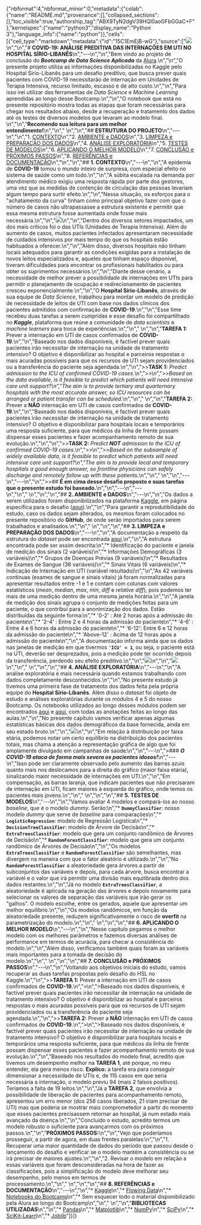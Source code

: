 {"nbformat":4,"nbformat_minor":0,"metadata":{"colab":{"name":"README.md","provenance":[],"collapsed_sections":[],"toc_visible":true,"authorship_tag":"ABX9TyN2dgV39HQl0aoGFbGGaC+F"},"kernelspec":{"name":"python3","display_name":"Python 3"},"language_info":{"name":"python"}},"cells":[{"cell_type":"markdown","metadata":{"id":"15C1EmEjB-wG"},"source":["<img src='https://github.com/gcochlar/COVID19_Predict_ICU/raw/main/images/Fachada_HSL.jpg'>\n","\n","# **COVID-19: ANÁLISE PREDITIVA DAS INTERNAÇÕES EM UTI NO HOSPITAL SÍRIO-LIBANÊS**\n","---\n","\n","Bem vindo ao projeto de conclusão do ***Bootcamp de Data Science Aplicada*** da [Alura](https://www.alura.com.br).\n","\n","O presente projeto utiliza as informações disponibilizadas no Kaggle pelo Hospital Sírio-Libanês para um desafio preditivo, que busca prever quais pacientes com COVID-19 necessitarão de internação em Unidades de Terapia Intensiva, recurso limitado, escasso e de alto custo.\n","\n","Para isso irei utilizar das ferramentas de *Data Science* e *Machine Learning* aprendidas ao longo desse Bootcamp.\n","\n","O notebook que está no presente repositório mostra todas as etapas que foram necessárias para chegar nos resultados abaixo, desde a recuperação e tratamento dos dados até os testes de diversos modelos que levaram ao modelo final. \n","\n","**Recomendo sua leitura para um melhor entendimento!**\n","\n","&nbsp;\n","\n","## **ESTRUTURA DO PROJETO**\n","---\n","\n","1. [CONTEXTO](#contexto)\n","2. [AMBIENTE e DADOS](#dados)\n","3. [LIMPEZA e PREPARAÇÃO DOS DADOS](#limpeza)\n","4. [ANÁLISE EXPLORATÓRIA](#explora)\n","5. [TESTES DE MODELOS](#testes)\n","6. [APLICANDO O MELHOR MODELO](#melhor)\n","7. [CONCLUSÃO e PRÓXIMOS PASSOS](#conclusao)\n","8. [REFERÊNCIAS e DOCUMENTAÇÃO](#docs)\n","\n","<a name='contexto'></a>\n","## **1. CONTEXTO**\n","---\n","\n","A epidemia de **COVID-19** tomou o mundo inteiro de surpresa, com especial efeito no sistema de saúde como um todo.\n","\n","A súbita escalada na demanda por atendimento médico exigiu uma resposta rápida por parte dos gestores, uma vez que as medidas de contenção de circulação das pessoas levariam algum tempo para surtir efeito.\n","\n","Nessa situação, os esforços para o \"achatamento da curva\" tinham como principal objetivo fazer com que o número de casos não ultrapassasse a estrutura existente e permitir que essa mesma estrutura fosse aumentada onde fosse mais necessária.\n","\n","<img src='https://github.com/gcochlar/Bootcamp_DataScience/raw/main/TCC/images/coronavirus-abre-en.gif' allign='right'>\n","\n","Dentro dos diversos setores impactados, um dos mais críticos foi o das UTIs (Unidades de Terapia Intensiva). Além do aumento de casos, muitos pacientes infectados apresentaram necessidade de cuidados intensivos por mais tempo do que os hospitais estão habituados a oferecer.\n","\n","Além disso, diversos hospitais não tinham locais adequados para garantir as condições exigidas para a instalação de novos leitos especializados e, aqueles que tinham espaço disponível, tiveram dificuldades para encontrar os profissionais habilitados ou para obter os suprimentos necessários.\n","\n","Diante desse cenário, a necessidade de melhor prever a possibilidade de internações em UTIs para permitir o planejamento de ocupação e redirecionamento de pacientes cresceu exponencialmente.\n","\n","O **Hospital Sírio-Libanês**, através de sua equipe de *Data Science*, trabalhou para montar um modelo de predição de necessidade de leitos de UTI com base nos dados clínicos dos pacientes admitidos com confirmação de **COVID-19**.\n","\n","Esse time recebeu duas tarefas a serem cumpridas e esse desafio foi compartilhado no ***Kaggle***, plataforma que reúne a comunidade de *data scientists* e *machine learners* para troca de experiências.\n","\n","&nbsp;\n","\n","**TAREFA 1:** Prever a internação em UTI de casos confirmados de **COVID-19**.\n","\n","Baseado nos dados disponíveis, é factível prever quais pacientes irão necessitar de internação na unidade de tratamento intensivo? O objetivo é disponibilizar ao hospital e parceiros respostas o mais acuradas possíveis para que os recursos de UTI sejam providenciados ou a transferência do paciente seja agendada.\n","\n",">>**TASK 1:** *Predict admission to the ICU of confirmed COVID-19 cases.*\n",">>\n",">>*Based on the data available, is it feasible to predict which patients will need intensive care unit support?\n","The aim is to provide tertiary and quarternary hospitals with the most accurate answer, so ICU resources can be arranged or patient transfer can be scheduled.*\n","\n","&nbsp;\n","\n","**TAREFA 2:** Prever a **NÃO** internação em UTI de casos confirmados de **COVID-19**.\n","\n","Baseado nos dados disponíveis, é factível prever quais pacientes irão necessitar de internação na unidade de tratamento intensivo? O objetivo é disponibilizar para hospitais locais e temporários uma resposta suficiente, para que médicos da linha de frente possam dispensar esses pacientes e fazer acompanhamento remoto de sua evolução.\n","\n","\n",">>**TASK 2:** *Predict **NOT** admission to the ICU of confirmed COVID-19 cases.*\n",">>\n",">>*Based on the subsample of widely available data, is it feasible to predict which patients will need intensive care unit support?\n","The aim is to provide local and temporary hospitals a good enough answer, so frontline physicians can safely discharge and remotely follow up with these patients.*\n","\n","&nbsp;\n","\n","---\n","---\n","\n",">>## **É em cima desse desafio proposto e suas tarefas que o presente estudo foi baseado.**\n","\n","---\n","---\n","\n","&nbsp;\n","\n","<a name='dados'></a>\n","## **2. AMBIENTE e DADOS**\n","---\n","\n","Os dados a serem utilizados foram disponibilizados na plataforma [Kaggle](https://www.kaggle.com), em página específica para o desafio ([aqui](https://www.kaggle.com/S%C3%ADrio-Libanes/covid19/)).\n","\n","Para garantir a reprodutibilidade do estudo, caso os dados sejam alterados, os mesmos foram colocados no presente repositório do **GitHub**, de onde serão importados para serem trabalhados e analisados.\n","\n","&nbsp;\n","\n","<a name='limpeza'></a>\n","## **3. LIMPEZA e PREPARAÇÃO DOS DADOS**\n","---\n","\n","A documentação a respeito da estrutura do *dataset* pode ser encontrada [aqui](https://www.kaggle.com/S%C3%ADrio-Libanes/covid19/).\n","\n","A estrutura encontrada pode ser assim descrita:\n","* Identificação do paciente e janela de medição dos sinais (2 variáveis)\n","* Informações Demográficas (3 variáveis)\n","* Grupos de Doenças Prévias (9 variáveis)\n","* Resultados de Exames de Sangue (36 variáveis)\n","* Sinais Vitais (6 variáveis)\n","* Indicação de Internação em UTI (variável resultado)\n","\n","As 42 variáveis contínuas (exames de sangue e sinais vitais) já foram normalizadas para apresentar resultados entre -1 e 1 e contam com colunas com valores estatísticos (*mean*, *median*, *max*, *min*, *diff* e *relative diff*), pois podemos ter mais de uma medição dentro de uma mesma janela horária.\n","\n","A janela de medição dos sinais agrupa o conjunto de medições feitas para um paciente, o que contribui para a anonimização dos dados. Estão distribuídas da seguinte forma:\n","* '0-2' : Até 2 horas após a admissão do paciente\n","* '2-4' : Entre 2 e 4 horas da admissão do paciente\n","* '4-6' : Entre 4 e 6 horas da admissão do paciente\n","* '6-12': Entre 6 e 12 horas da admissão do paciente\n","* 'Above-12' : Acima de 12 horas após a admissão do paciente\n","\n","A documentação informa ainda que os dados nas janelas de medição em que tivermos **`'ICU' = 1`**, ou seja, o paciente está na UTI, deverão ser desprezados, pois a medição pode ter ocorrido depois da transferência, perdendo seu efeito preditivo.\n","\n","<img src='https://github.com/gcochlar/COVID19_Predict_ICU/raw/main/images/windows_0.png'>\n","\n","<img src='https://github.com/gcochlar/COVID19_Predict_ICU/raw/main/images/windows_1.png'>\n","\n","&nbsp;\n","\n","<a name='explora'></a>\n","## **4. ANÁLISE EXPLORATÓRIA**\n","---\n","\n","A análise exploratória é mais necessária quando estamos trabalhando com dados completamente desconhecidos.\n","\n","No presente estudo já tivemos uma primeira fase de tratamento dos dados feita pela própria equipe do **Hospital Sírio-Libanês**. Além disso o *dataset* foi objeto de estudo e análises exploratórias durante os módulos 4 e 5 do nosso Bootcamp. Os notebooks utilizados ao longo desses módulos podem ser encontrados [aqui](https://github.com/gcochlar/Bootcamp_DataScience/blob/main/Modulo_04/Bootcamp_Mod4_Aula05.ipynb) e [aqui](https://github.com/gcochlar/Bootcamp_DataScience/blob/main/Modulo_05/Bootcamp_Mod5_Aula06.ipynb), com todas as anotações feitas ao longo das aulas.\n","\n","No presente capítulo vamos verificar apenas algumas estatísticas básicas dos dados demográficos da base fornecida, ainda em seu estado bruto.\n","\n","<img src='https://github.com/gcochlar/COVID19_Predict_ICU/raw/main/images/FxEtaria.PNG'>\n","\n","Em relação à distribuição por faixa etária, podemos notar um certo equilíbrio na distribuição dos pacientes totais, mas chama a atenção a representação gráfica de algo que foi amplamente divulgado em campanhas de saúde:\n","\n","---\n",">### ***O COVID-19 ataca de forma mais severa os pacientes idosos!***\n","---\n","Isso pode ser claramente observado pelo aumento das barras azuis quanto mais nos deslocamos para a direita do gráfico (maior faixa etária), sinalizando maior necessidade de internações em UTI.\n","\n","Em compensação, as barras laranja, que indicam pacientes que não precisaram de internação em UTI, ficam maiores à esquerda do gráfico, onde temos os pacientes mais jovens.\n","\n","&nbsp;\n","\n","<a name='testes'></a>\n","## **5. TESTES DE MODELOS**\n","---\n","\n","Vamos avaliar 4 modelos e compará-los ao nosso *baseline*, que é o modelo *dummy*. Serão:\n","* **`DummyClassifier`**: nosso modelo *dummy* que serve de *baseline* para comparações\n","* **`LogisticRegression`**: modelo de Regressão Logística\n","* **`DecisionTreeClassifier`**: modelo de Árvore de Decisão\n","* **`ExtraTreesClassifier`**: modelo que gera um conjunto randômico de Árvores de Decisão\n","* **`RandomForestClassifier`**: modelo que gera um conjunto randômico de Árvores de Decisão\n","\n","Os modelos **`ExtraTreesClassifier`** e **`RandomForestClassifier`** são semelhantes, mas divergem na maneira com que o fator aleatório é utilizado.\n","\n","No **`RandomForestClassifier`** a aleatoriedade gera árvores a partir de subconjuntos das variáveis e depois, para cada árvore, busca encontrar a variável e o valor que irá permitir uma divisão mais equilibrada dentro dos dados restantes.\n","\n","Já no modelo **`ExtraTreesClassifier`**, a aleatoriedade é aplicada na geração das árvores e depois novamente para selecionar os valores de separação das variáveis que irão gerar os \"galhos\". O modelo escolhe, entre os gerados, aquele que apresentar um melhor equilíbrio.\n","\n","Os modelos randômicos, em função da aleatoriedade presente, reduzem significativamente o risco de **overfit** na parametrização do modelo.\n","\n","&nbsp;\n","\n","<a name='melhor'></a>\n","## **6. APLICANDO O MELHOR MODELO**\n","---\n","\n","Nesse capítulo pegamos o melhor modelo com os melhores parâmetros e fazemos diversas análises de performance em termos de acurácia, para checar a consistência do modelo.\n","\n","Além disso, verificamos também quais foram as variáveis mais importantes para a tomada de decisão do modelo.\n","\n","&nbsp;\n","\n","<a name='conclusao'></a>\n","## **7. CONCLUSÃO e PRÓXIMOS PASSOS**\n","---\n","\n","Voltando aos objetivos iniciais do estudo, vamos recuperar as duas tarefas propostas pelo desafio do HSL no Kaggle.\n","\n",">>**TAREFA 1:** Prever a internação em UTI de casos confirmados de **COVID-19**.\n",">\n",">Baseado nos dados disponíveis, é factível prever quais pacientes irão necessitar de internação na unidade de tratamento intensivo? O objetivo é disponibilizar ao hospital e parceiros respostas o mais acuradas possíveis para que os recursos de UTI sejam providenciados ou a transferência do paciente seja agendada.\n","\n",">>**TAREFA 2:** Prever a **NÃO** internação em UTI de casos confirmados de **COVID-19**.\n",">\n",">Baseado nos dados disponíveis, é factível prever quais pacientes irão necessitar de internação na unidade de tratamento intensivo? O objetivo é disponibilizar para hospitais locais e temporários uma resposta suficiente, para que médicos da linha de frente possam dispensar esses pacientes e fazer acompanhamento remoto de sua evolução.\n","\n","Baseado nos resultados do modelo final, acredito que tivemos um desempenho melhor na **TAREFA 1**, até porque, no meu entender, ela gera menos risco. **Explico:** a tarefa era para conseguir dimensionar a necessidade de UTIs e, de 115 casos em que seria necessária a internação, o modelo previu 94 (mais 2 falsos positivos). Teríamos a falta de 19 leitos.\n","\n","Já a **TAREFA 2**, que envolvia a possibilidade de liberação de pacientes para acompanhamento remoto, apresentou um erro menor (dos 256 casos liberados, 21 iriam precisar de UTI) mas que poderia se mostrar mais comprometedor a partir do momento que esses pacientes precisassem retornar ao hospital, já num estado mais avançado da doença.\n","\n","Concluído o estudo, acredito termos um modelo robusto o suficiente para avançarmos com os próximos passos.\n","\n","**PRÓXIMOS PASSOS:**\n","\n","Vejo que poderíamos prosseguir, a partir de agora, em duas frentes paralelas:\n","\n","1. Recuperar uma maior quantidade de dados do período que passou desde o lançamento do desafio e verificar se o modelo mantém a consistência ou se irá precisar de maiores ajustes.\n","\n","2. Revisar o modelo em relação a essas variáveis que foram desconsideradas na hora de fazer as classificações, pois a simplificação do modelo deve melhorar seu desempenho, pelo menos em termos de processamento.\n","\n","&nbsp;\n","\n","<a name='docs'></a>\n","## **8. REFERÊNCIAS e DOCUMENTAÇÃO**\n","---\n","\n","* [Kaggle](https://www.kaggle.com)\n","* [Flowing Data](https://flowingdata.com/2020/03/09/flatten-the-coronavirus-curve/?fbclid=IwAR3sG7Mkre45ZOQMH-xwWhKZzgRF6PJfydjezgPR8mS8BJ-DuwNqBHTjdUM)\n","* [Notebooks do Bootcamp](https://github.com/gcochlar/Bootcamp_DataScience)\n","* Sem esquecer todo o material disponibilizado pela Alura ao longo do Bootcamp\n","\n","&nbsp;\n","\n","**BIBLIOTECAS UTILIZADAS**\n","\n","* [Pandas](https://pandas.pydata.org/)\n","* [Matplotlib](https://matplotlib.org/)\n","* [NumPy](https://numpy.org/)\n","* [SciPy](https://scipy.org/)\n","* [SciKit-Learn](https://scikit-learn.org/stable/)\n","* [Joblib](https://joblib.readthedocs.io/en/latest/)"]}]}